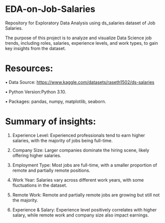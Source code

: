 # EDA-on-Job-Salaries
Repository for Exploratory Data Analysis using ds_salaries dataset of Job Salaries.

The purpose of this project is to analyze and visualize Data Science job trends, including roles, salaries, experience levels, and work types, to gain key insights from the dataset.

# Resources:

•	Data Source: https://www.kaggle.com/datasets/raseth1502/ds-salaries

•	Python Version:Python 3.10.

•	Packages: pandas, numpy, matplotlib, seaborn.

# Summary of insights:

1.   Experience Level: Experienced professionals tend to earn higher salaries, with the majority of jobs being full-time.

2.   Company Size: Larger companies dominate the hiring scene, likely offering higher salaries.

3.   Employment Type: Most jobs are full-time, with a smaller proportion of remote and partially remote positions.

4.   Work Year: Salaries vary across different work years, with some fluctuations in the dataset.

5.   Remote Work: Remote and partially remote jobs are growing but still not the majority.

6.   Experience & Salary: Experience level positively correlates with higher salary, while remote work and company size also impact earnings.
